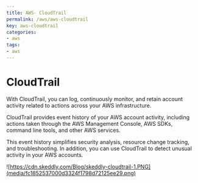 ```yaml
---
title: AWS- CloudTrail
permalink: /aws/aws-cloudtrail
key: aws-cloudtrail
categories:
- aws
tags:
- aws
---
```



CloudTrail
==========

With CloudTrail, you can log, continuously monitor, and retain account activity
related to actions across your AWS infrastructure.

CloudTrail provides event history of your AWS account activity, including
actions taken through the AWS Management Console, AWS SDKs, command line tools,
and other AWS services.

This event history simplifies security analysis, resource change tracking, and
troubleshooting. In addition, you can use CloudTrail to detect unusual activity
in your AWS accounts.

![https://cdn.skeddly.com/Blog/skeddly-cloudtrail-1.PNG](media/fc1852537000d3324f1798d72125ee29.png)
